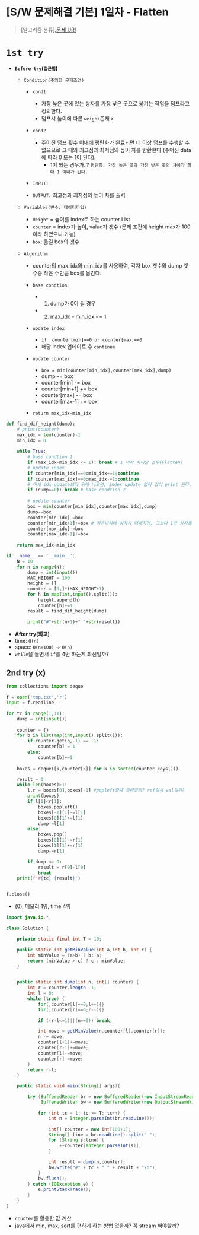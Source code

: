 # [S/W 문제해결 기본] 1일차 - Flatten

> [알고리즘 분류],[문제 URI](https://swexpertacademy.com/main/talk/solvingClub/problemView.do?solveclubId=AV6kld8aisgDFASb&contestProbId=AV139KOaABgCFAYh&probBoxId=AV6kld8aiskDFASb&type=PROBLEM&problemBoxTitle=%EC%82%BC%EC%84%B1%EC%8B%9C%ED%97%98%EB%8C%80%EB%B9%84+%EA%B8%B0%EB%B3%B8%EB%AC%B8%EC%A0%9C%EB%AA%A8%EC%9D%8C%28%EB%82%9C%EC%9D%B4%EB%8F%84+1~3%29&problemBoxCnt=15)


# `1st try`
- **`Before try`(`접근법`)**
  - `Condition(주의할 문제조건)`
    - `cond1`
        - 가장 높은 곳에 있는 상자를 가장 낮은 곳으로 옮기는 작업을 덤프라고 정의한다.
        - 덤프시 높이에 따른 `weight`존재 x
    - `cond2`
        - 주어진 덤프 횟수 이내에 평탄화가 완료되면 더 이상 덤프를 수행할 수 없으므로 그 때의 최고점과 최저점의 높이 차를 반환한다 (주어진 data에 따라 0 또는 1이 된다).
            - 1이 되는 경우가..? `평탄화: 가장 높은 곳과 가장 낮은 곳의 차이가 최대 1 이내가 된다.`
    
    - `INPUT:` 
    - `OUTPUT:` 최고점과 최저점의 높이 차를 출력
  - `Variables(변수: 데이터타입)`
    - `Height` = 높이를 index로 하는 counter List
    - `counter` = index가 높이, value가 갯수 (문제 조건에 height max가 100이라 하였으니 가능)
    - `box`: 옮길 box의 갯수

  - `Algorithm`
    - counter의 max_idx와 min_idx를 사용하여, 각자 box 갯수와 dump 갯수중 작은 수만큼 box를 옮긴다.
    - `base condtion`:
        - 1) dump가 0이 될 경우
        - 2) max_idx - min_idx <= 1

    - `update index`
        - `if  counter[min]==0 or counter[max]==0`
        - 해당 index 업데이트 후 `continue`

    - `update counter`
        - `box = min(counter[min_idx],counter[max_idx],dump)` 
        - dump -= box
        - counter[min] -= box
        - counter[min+1] += box
        - counter[max] -= box
        - counter[max-1] += box


    - `return max_idx-min_idx`
    
  

```python
def find_dif_height(dump):
    # print(counter)
    max_idx = len(counter)-1
    min_idx = 0
    
    while True:
        # base condtion 1
        if (max_idx-min_idx <= 1): break # 1 이하 차이날 경우(Flatten)
        # update index
        if counter[min_idx]==0:min_idx+=1;continue
        if counter[max_idx]==0:max_idx-=1;continue
        # 이게 idx update보다 위에 나오면, index update 없이 값이 print 된다. 즉 box가 0인 녀석의 index값이 print 된다.
        if (dump==0): break # base condtion 2
        
        # update counter
        box = min(counter[min_idx],counter[max_idx],dump) 
        dump-=box
        counter[min_idx]-=box
        counter[min_idx+1]+=box # 작은녀석에 상자가 더해지면, 그보다 1큰 상자들 갯수가 +된다   
        counter[max_idx]-=box
        counter[max_idx-1]+=box
    
    return max_idx-min_idx

if __name__ == '__main__':
    N = 10
    for n in range(N):
        dump = int(input())
        MAX_HEIGHT = 100
        height = []
        counter = [0,]*(MAX_HEIGHT+1)
        for h in map(int,input().split()):
            height.append(h)
            counter[h]+=1
        result = find_dif_height(dump)

        print("#"+str(n+1)+" "+str(result))
```
- **After try(회고)**
- time: `O(n)`
- space: `O(n+100)` -> `O(n)`
- `while`을 돌면서 `if`를 4번 하는게 최선일까?

## 2nd try (x)

```python
from collections import deque

f = open('tmp.txt','r')
input = f.readline 

for tc in range(1,11):    
    dump = int(input())
    
    counter = {}
    for b in list(map(int,input().split())):
        if counter.get(b,-1) == -1:
            counter[b] = 1
        else:
            counter[b]+=1
    
    boxes = deque([k,counter[k]] for k in sorted(counter.keys()))

    result = 0
    while len(boxes)>1:
        l,r = boxes[0],boxes[-1] #popleft할때 달라질까? ref일까 val일까?
        print(boxes)
        if l[1]<r[1]:
            boxes.popleft()
            boxes[-1][1]-=l[1]
            boxes[0][1]+=l[1]
            dump-=l[1]
        else:
            boxes.pop()
            boxes[0][1]-=r[1]
            boxes[1][1]+=r[1]
            dump-=r[1]

        if dump <= 0:
            result = r[0]-l[0]
            break
    print(f'#{tc} {result}')


f.close()

```

- (0), 메모리 1위, time 4위
```java
import java.io.*;

class Solution {

    private static final int T = 10;

    public static int getMinValue(int a,int b, int c) {
        int minValue = (a>b) ? b: a;
        return (minValue > c) ? c : minValue;
    }


    public static int dump(int n, int[] counter) {
        int r = counter.length -1;
        int l = 0;
        while (true) {
            for(;counter[l]==0;l++){}
            for(;counter[r]==0;r--){}

            if ((r-l<=1)||(n==0)) break;

            int move = getMinValue(n,counter[l],counter[r]);
            n -= move;
            counter[l+1]+=move;
            counter[r-1]+=move;
            counter[l]-=move;
            counter[r]-=move;
        }
        return r-l;
    }

    public static void main(String[] args){

        try (BufferedReader br = new BufferedReader(new InputStreamReader(System.in));
             BufferedWriter bw = new BufferedWriter(new OutputStreamWriter(System.out))) {

            for (int tc = 1; tc <= T; tc++) {
                int n = Integer.parseInt(br.readLine());

                int[] counter = new int[100+1];
                String[] line = br.readLine().split(" ");
                for (String s:line) {
                    ++counter[Integer.parseInt(s)];
                }

                int result = dump(n,counter);
                bw.write("#" + tc + " " + result + "\n");
            }
            bw.flush();
        } catch (IOException e) {
            e.printStackTrace();
        }
    }
}
```

- `counter`를 활용한 값 계산
- java에서 min, max, sort를 편하게 하는 방법 없을까? 꼭 stream 써야할까?